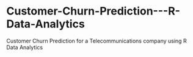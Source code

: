 # Customer-Churn-Prediction---R-Data-Analytics
Customer Churn Prediction for a Telecommunications company using R Data Analytics
